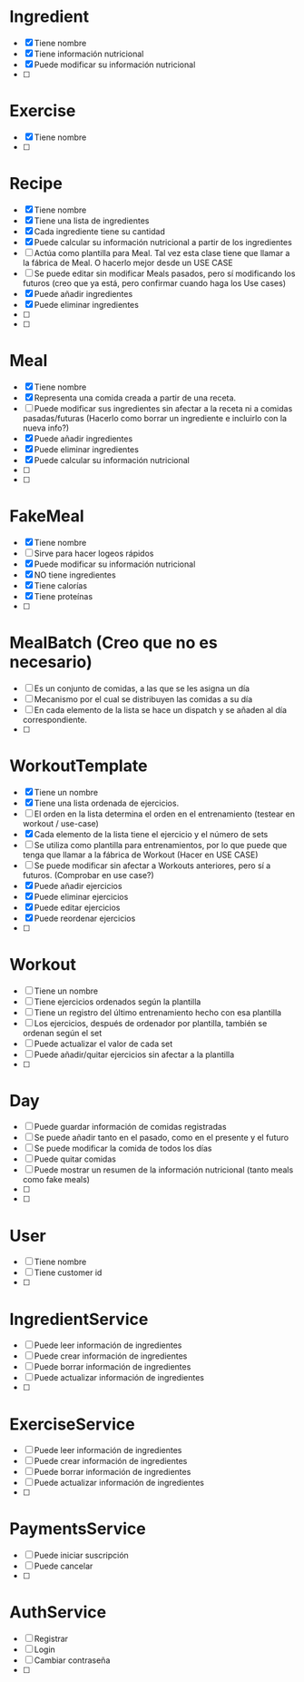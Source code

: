 # Ingredient

- [x] Tiene nombre
- [x] Tiene información nutricional
- [x] Puede modificar su información nutricional
- [ ]

# Exercise

- [x] Tiene nombre
- [ ]

# Recipe

- [x] Tiene nombre
- [x] Tiene una lista de ingredientes
- [x] Cada ingrediente tiene su cantidad
- [x] Puede calcular su información nutricional a partir de los ingredientes
- [ ] Actúa como plantilla para Meal. Tal vez esta clase tiene que llamar a la fábrica de Meal. O hacerlo mejor desde un USE CASE
- [ ] Se puede editar sin modificar Meals pasados, pero sí modificando los futuros (creo que ya está, pero confirmar cuando haga los Use cases)
- [x] Puede añadir ingredientes
- [x] Puede eliminar ingredientes
- [ ]
- [ ]

# Meal

- [x] Tiene nombre
- [x] Representa una comida creada a partir de una receta.
- [ ] Puede modificar sus ingredientes sin afectar a la receta ni a comidas pasadas/futuras (Hacerlo como borrar un ingrediente e incluirlo con la nueva info?)
- [x] Puede añadir ingredientes
- [x] Puede eliminar ingredientes
- [x] Puede calcular su información nutricional
- [ ]
- [ ]

# FakeMeal

- [x] Tiene nombre
- [ ] Sirve para hacer logeos rápidos
- [x] Puede modificar su información nutricional
- [x] NO tiene ingredientes
- [x] Tiene calorías
- [x] Tiene proteínas
- [ ]

# MealBatch (Creo que no es necesario)

- [ ] Es un conjunto de comidas, a las que se les asigna un día
- [ ] Mecanismo por el cual se distribuyen las comidas a su día
- [ ] En cada elemento de la lista se hace un dispatch y se añaden al día correspondiente.
- [ ]

# WorkoutTemplate

- [x] Tiene un nombre
- [x] Tiene una lista ordenada de ejercicios.
- [ ] El orden en la lista determina el orden en el entrenamiento (testear en workout / use-case)
- [x] Cada elemento de la lista tiene el ejercicio y el número de sets
- [ ] Se utiliza como plantilla para entrenamientos, por lo que puede que tenga que llamar a la fábrica de Workout (Hacer en USE CASE)
- [ ] Se puede modificar sin afectar a Workouts anteriores, pero sí a futuros. (Comprobar en use case?)
- [x] Puede añadir ejercicios
- [x] Puede eliminar ejercicios
- [x] Puede editar ejercicios
- [x] Puede reordenar ejercicios
- [ ]

# Workout

- [ ] Tiene un nombre
- [ ] Tiene ejercicios ordenados según la plantilla
- [ ] Tiene un registro del último entrenamiento hecho con esa plantilla
- [ ] Los ejercicios, después de ordenador por plantilla, también se ordenan según el set
- [ ] Puede actualizar el valor de cada set
- [ ] Puede añadir/quitar ejercicios sin afectar a la plantilla
- [ ]

# Day

- [ ] Puede guardar información de comidas registradas
- [ ] Se puede añadir tanto en el pasado, como en el presente y el futuro
- [ ] Se puede modificar la comida de todos los días
- [ ] Puede quitar comidas
- [ ] Puede mostrar un resumen de la información nutricional (tanto meals como fake meals)
- [ ]
- [ ]

# User

- [ ] Tiene nombre
- [ ] Tiene customer id
- [ ]

# IngredientService

- [ ] Puede leer información de ingredientes
- [ ] Puede crear información de ingredientes
- [ ] Puede borrar información de ingredientes
- [ ] Puede actualizar información de ingredientes
- [ ]

# ExerciseService

- [ ] Puede leer información de ingredientes
- [ ] Puede crear información de ingredientes
- [ ] Puede borrar información de ingredientes
- [ ] Puede actualizar información de ingredientes
- [ ]

# PaymentsService

- [ ] Puede iniciar suscripción
- [ ] Puede cancelar
- [ ]

# AuthService

- [ ] Registrar
- [ ] Login
- [ ] Cambiar contraseña
- [ ]
